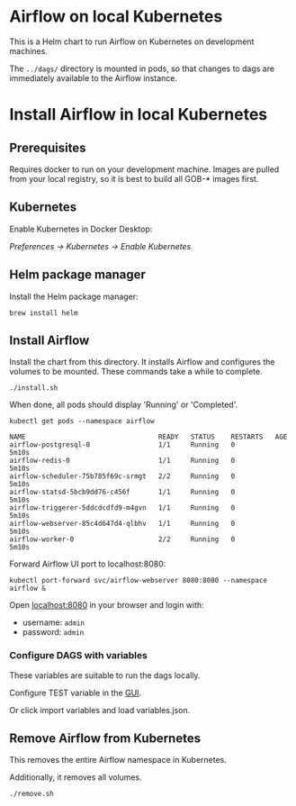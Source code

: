 # Airflow on local Kubernetes

This is a Helm chart to run Airflow on Kubernetes on development machines.

The `../dags/` directory is mounted in pods, so that changes to dags are immediately available to the Airflow instance.

# Install Airflow in local Kubernetes

## Prerequisites

Requires docker to run on your development machine. 
Images are pulled from your local registry, so it is best to build all GOB-* images first. 

## Kubernetes

Enable Kubernetes in Docker Desktop:

*Preferences -> Kubernetes -> Enable Kubernetes*

## Helm package manager

Install the Helm package manager:

```shell
brew install helm
```

## Install Airflow

Install the chart from this directory.
It installs Airflow and configures the volumes to be mounted.
These commands take a while to complete.

```shell
./install.sh
```

When done, all pods should display 'Running' or 'Completed'.

```shell
kubectl get pods --namespace airflow
```

```
NAME                                 READY   STATUS    RESTARTS   AGE
airflow-postgresql-0                 1/1     Running   0          5m10s
airflow-redis-0                      1/1     Running   0          5m10s
airflow-scheduler-75b785f69c-srmgt   2/2     Running   0          5m10s
airflow-statsd-5bcb9dd76-c456f       1/1     Running   0          5m10s
airflow-triggerer-5ddcdcdfd9-m4gvn   1/1     Running   0          5m10s
airflow-webserver-85c4d647d4-qlbhv   1/1     Running   0          5m10s
airflow-worker-0                     2/2     Running   0          5m10s
```

Forward Airflow UI port to localhost:8080:

```shell
kubectl port-forward svc/airflow-webserver 8080:8080 --namespace airflow &
```

Open [localhost:8080](http://localhost:8080) in your browser and login with:

- username: `admin`
- password: `admin`

### Configure DAGS with variables

These variables are suitable to run the dags locally.

Configure TEST variable in the [GUI](http://localhost:8080/variable/list/).

Or click import variables and load variables.json.

## Remove Airflow from Kubernetes
This removes the entire Airflow namespace in Kubernetes.

Additionally, it removes all volumes.

```shell
./remove.sh
```
